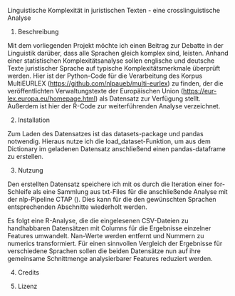 Linguistische Komplexität in juristischen Texten - eine crosslinguistische Analyse

1. Beschreibung

Mit dem vorliegenden Projekt möchte ich einen Beitrag zur Debatte in der Linguistik darüber, dass alle Sprachen gleich komplex sind, leisten. 
Anhand einer statistischen Komplexitätsanalyse sollen englische und deutsche Texte juristischer Sprache auf typische Komplexitätsmerkmale überprüft werden.
Hier ist der Python-Code für die Verarbeitung des Korpus MultiEURLEX (https://github.com/nlpaueb/multi-eurlex) zu finden, der die veröffentlichten Verwaltungstexte der Europäischen Union (https://eur-lex.europa.eu/homepage.html) als Datensatz zur Verfügung stellt.
Außerdem ist hier der R-Code zur weiterführenden Analyse verzeichnet.

2. Installation

Zum Laden des Datensatzes ist das datasets-package und pandas notwendig. Hieraus nutze ich die load_dataset-Funktion, um aus dem Dictionary im geladenen Datensatz anschließend einen pandas-dataframe zu erstellen.

3. Nutzung

Den erstellten Datensatz speichere ich mit os durch die Iteration einer for-Schleife als eine Sammlung aus txt-Files für die anschließende Analyse mit der nlp-Pipeline CTAP (). Dies kann für die den gewünschten Sprachen entsprechenden Abschnitte wiederholt werden.

Es folgt eine R-Analyse, die die eingelesenen CSV-Dateien zu handhabbaren Datensätzen mit Columns für die Ergebnisse einzelner Features umwandelt. Nan-Werte werden entfernt und Nummern zu numerics transformiert. Für einen sinnvollen Vergleich der Ergebnisse für verschiedene Sprachen sollen die beiden Datensätze nun auf ihre gemeinsame Schnittmenge analysierbarer Features reduziert werden.

4. Credits



5. Lizenz

